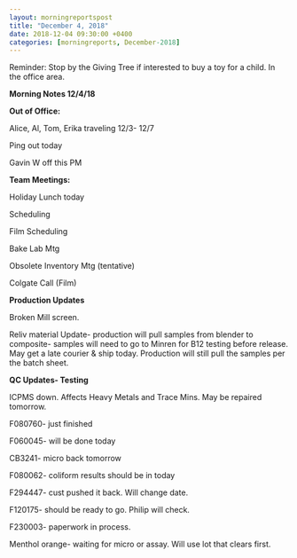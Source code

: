 ```yaml
---  
layout: morningreportspost  
title: "December 4, 2018"  
date: 2018-12-04 09:30:00 +0400  
categories: [morningreports, December-2018]  
---
```


Reminder: Stop by the Giving Tree if interested to buy a toy for a child. In the
office area.

**Morning Notes 12/4/18**

**Out of Office:**

Alice, Al, Tom, Erika traveling 12/3- 12/7

Ping out today

Gavin W off this PM

**Team Meetings:**

Holiday Lunch today

Scheduling

Film Scheduling

Bake Lab Mtg

Obsolete Inventory Mtg (tentative)

Colgate Call (Film)

**Production Updates**

Broken Mill screen.

Reliv material Update- production will pull samples from blender to composite-
samples will need to go to Minren for B12 testing before release. May get a late
courier & ship today. Production will still pull the samples per the batch
sheet.

**QC Updates- Testing**

ICPMS down. Affects Heavy Metals and Trace Mins. May be repaired tomorrow.

F080760- just finished

F060045- will be done today

CB3241- micro back tomorrow

F080062- coliform results should be in today

F294447- cust pushed it back. Will change date.

F120175- should be ready to go. Philip will check.

F230003- paperwork in process.

Menthol orange- waiting for micro or assay. Will use lot that clears first.
